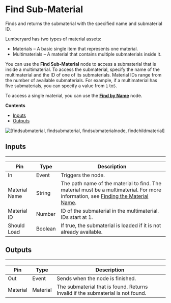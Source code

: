 # Find Sub\-Material<a name="script-canvas-find-sub-material-node"></a>

Finds and returns the submaterial with the specified name and submaterial ID\.

Lumberyard has two types of material assets:
+ Materials – A basic single item that represents one material\.
+ Multimaterials – A material that contains multiple submaterials inside it\. 

You can use the **Find Sub\-Material** node to access a submaterial that is inside a multimaterial\. To access the submaterial, specify the name of the multimaterial and the ID of one of its submaterials\. Material IDs range from the number of available submaterials\. For example, if a multimaterial has five submaterials, you can specify a value from `1` to`5`\.

To access a single material, you can use the **[Find by Name](material-find-by-name-node.md)** node\.

**Contents**
+ [Inputs](#script-canvas-find-sub-material-node-input)
+ [Outputs](#script-canvas-find-sub-material-node-output)

![\[findsubmaterial, findsubmaterial, findsubmaterialnode, findchildmaterial\]](http://docs.aws.amazon.com/lumberyard/latest/userguide/images/scriptcanvasnodes/script-canvas-find-sub-material-node.png)

## Inputs<a name="script-canvas-find-sub-material-node-input"></a>


****  

| Pin | Type | Description | 
| --- | --- | --- | 
| In | Event | Triggers the node\. | 
| Material Name | String |  The path name of the material to find\. The material must be a multimaterial\. For more information, see [Finding the Material Name](finding-materials-by-name.md)\.  | 
| Material ID | Number | ID of the submaterial in the multimaterial\. IDs start at 1\. | 
| Should Load | Boolean | If true, the submaterial is loaded if it is not already available\. | 

## Outputs<a name="script-canvas-find-sub-material-node-output"></a>


****  

| Pin | Type | Description | 
| --- | --- | --- | 
| Out | Event | Sends when the node is finished\. | 
| Material | Material | The submaterial that is found\. Returns Invalid if the submaterial is not found\. | 